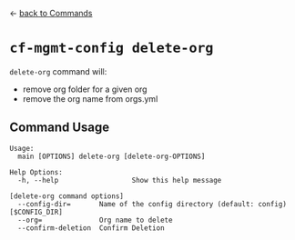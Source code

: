 &larr; [back to Commands](../README.md)

# `cf-mgmt-config delete-org`

`delete-org` command will:
- remove org folder for a given org
- remove the org name from orgs.yml

## Command Usage

```
Usage:
  main [OPTIONS] delete-org [delete-org-OPTIONS]

Help Options:
  -h, --help                  Show this help message

[delete-org command options]
  --config-dir=       Name of the config directory (default: config) [$CONFIG_DIR]
  --org=              Org name to delete
  --confirm-deletion  Confirm Deletion
```
